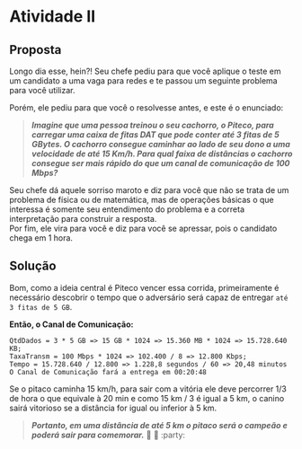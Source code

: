 # Atividade II

## Proposta

Longo dia esse, hein?!
Seu chefe pediu para que você aplique o teste em um candidato a uma vaga para redes e te passou um seguinte problema para você utilizar.  

Porém, ele pediu para que você o resolvesse antes, e este é o enunciado:  
>***Imagine que uma pessoa treinou o seu cachorro, o Piteco, para carregar uma caixa de fitas DAT que pode conter até 3 fitas de 5 GBytes.
O cachorro consegue caminhar ao lado de seu dono a uma velocidade de até 15 Km/h.
Para qual faixa de distâncias o cachorro consegue ser mais rápido do que um canal de comunicação de 100 Mbps?***  

 Seu chefe dá aquele sorriso maroto e diz para você que não se trata de um problema de física ou de matemática, mas de operações básicas o que interessa é somente seu entendimento do problema e a correta interpretação para construir a resposta.  
 Por fim, ele vira para você e diz para você se apressar, pois o candidato chega em 1 hora.

## Solução

Bom, como a ideia central é Piteco vencer essa corrida, primeiramente é necessário descobrir o tempo que o adversário será capaz de entregar ``até 3 fitas de 5 GB``.  

**Então, o Canal de Comunicação:**

```"
QtdDados = 3 * 5 GB => 15 GB * 1024 => 15.360 MB * 1024 => 15.728.640 KB;
TaxaTransm = 100 Mbps * 1024 => 102.400 / 8 => 12.800 Kbps;
Tempo = 15.728.640 / 12.800 => 1.228,8 segundos / 60 => 20,48 minutos
O Canal de Comunicação fará a entrega em 00:20:48  
```

Se o pitaco caminha 15 km/h, para sair com a vitória ele deve percorrer 1/3 de hora o que equivale à 20 min e como 15 km / 3 é igual a 5 km, o canino sairá vitorioso se a distância for igual ou inferior à 5 km.  
>***Portanto, em uma distância de até 5 km o pitaco será o campeão e poderá sair para comemorar.*** :dog: :dancer: :party:
